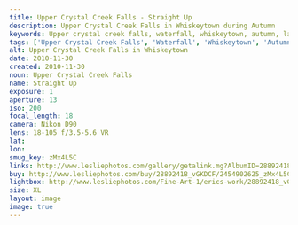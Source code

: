 ```yaml
---
title: Upper Crystal Creek Falls - Straight Up
description: Upper Crystal Creek Falls in Whiskeytown during Autumn
keywords: Upper crystal creek falls, waterfall, whiskeytown, autumn, landscape
tags: ['Upper Crystal Creek Falls', 'Waterfall', 'Whiskeytown', 'Autumn', 'Landscape']
alt: Upper Crystal Creek Falls in Whiskeytown
date: 2010-11-30
created: 2010-11-30
noun: Upper Crystal Creek Falls
name: Straight Up
exposure: 1
aperture: 13
iso: 200
focal_length: 18
camera: Nikon D90
lens: 18-105 f/3.5-5.6 VR
lat: 
lon: 
smug_key: zMx4L5C
links: http://www.lesliephotos.com/gallery/getalink.mg?AlbumID=28892418&AlbumKey=vGKDCF&ImageID=2454902625&ImageKey=zMx4L5C&how=forum&Page=1
buy: http://www.lesliephotos.com/buy/28892418_vGKDCF/2454902625_zMx4L5C/
lightbox: http://www.lesliephotos.com/Fine-Art-1/erics-work/28892418_vGKDCF#!i=2454902625&k=zMx4L5C&lb=1&s=A
size: XL
layout: image
image: true
---
```

